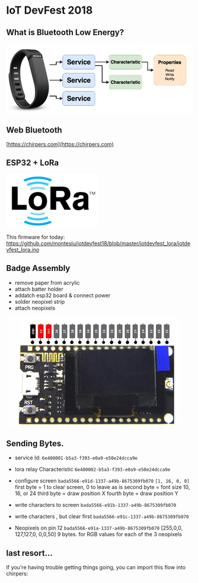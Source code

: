 # IoT DevFest 2018



## What is Bluetooth Low Energy?

![screenshot](BLE_diagram.png)



## Web Bluetooth

[https://chirpers.com](https://chirpers.com)


## ESP32 + LoRa

![screenshot](lora.png)

This firmware for today:  https://github.com/monteslu/iotdevfest18/blob/master/iotdevfest_lora/iotdevfest_lora.ino


## Badge Assembly

* remove paper from acrylic
* attach batter holder
* addatch esp32 board & connect power
* solder neopixel strip
* attach neopixels

![screenshot](esp32.jpg)


## Sending Bytes.

* service Id: `6e400001-b5a3-f393-e0a9-e50e24dcca9e`

* lora relay Characteristic `6e400002-b5a3-f393-e0a9-e50e24dcca9e`

* configure screen `bada5566-e91d-1337-a49b-8675309fb070`
  `[1, 16, 0, 0]`
  first byte = 1 to clear screen, 0 to leave as is
  second byte = font size 10, 16, or 24
  third byte = draw position X
  fourth byte = draw position Y

* write characters to screen `bada5566-e91b-1337-a49b-8675309fb070`

* write characters , but clear first `bada5566-e91c-1337-a49b-8675309fb070`

* Neopixels on pin 12 `bada5566-e91a-1337-a49b-8675309fb070`
  [255,0,0, 127,127,0, 0,0,50]
  9 bytes.  for RGB values for each of the 3 neopixels




## last resort...

If you're having trouble getting things going, you can import this flow into chirpers:

```javascript

```
